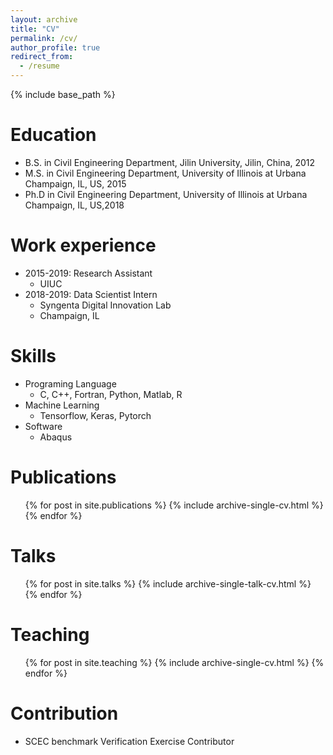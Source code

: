 ```yaml
---
layout: archive
title: "CV"
permalink: /cv/
author_profile: true
redirect_from:
  - /resume
---
```


{% include base_path %}

Education
======
* B.S. in Civil Engineering Department, Jilin University, Jilin, China, 2012
* M.S. in Civil Engineering Department, University of Illinois at Urbana Champaign, IL, US, 2015
* Ph.D in Civil Engineering Department, University of Illinois at Urbana Champaign, IL, US,2018

Work experience
======
* 2015-2019: Research Assistant
  * UIUC
* 2018-2019: Data Scientist Intern
  * Syngenta Digital Innovation Lab
  * Champaign, IL
  
Skills
======
* Programing Language
  * C, C++, Fortran, Python, Matlab, R
* Machine Learning
  * Tensorflow, Keras, Pytorch
* Software
  * Abaqus

Publications
======
  <ul>{% for post in site.publications %}
    {% include archive-single-cv.html %}
  {% endfor %}</ul>

Talks
======
  <ul>{% for post in site.talks %}
    {% include archive-single-talk-cv.html %}
  {% endfor %}</ul>

Teaching
======
  <ul>{% for post in site.teaching %}
    {% include archive-single-cv.html %}
  {% endfor %}</ul>

Contribution
======
* SCEC benchmark Verification Exercise Contributor
